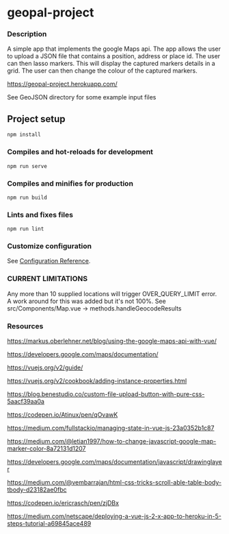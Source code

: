 # geopal-project

### Description
A simple app that implements the google Maps api.
The app allows the user to upload a JSON file that contains a position, address or place id.
The user can then lasso markers. This will display the captured markers details in a grid.
The user can then change the colour of the captured markers.

https://geopal-project.herokuapp.com/

See GeoJSON directory for some example input files


## Project setup
```
npm install
```

### Compiles and hot-reloads for development
```
npm run serve
```

### Compiles and minifies for production
```
npm run build
```

### Lints and fixes files
```
npm run lint
```

### Customize configuration
See [Configuration Reference](https://cli.vuejs.org/config/).

### CURRENT LIMITATIONS
Any more than 10 supplied locations will trigger OVER_QUERY_LIMIT error. 
A work around for this was added but it's not 100%.
See src/Components/Map.vue -> methods.handleGeocodeResults

### Resources
https://markus.oberlehner.net/blog/using-the-google-maps-api-with-vue/

https://developers.google.com/maps/documentation/

https://vuejs.org/v2/guide/

https://vuejs.org/v2/cookbook/adding-instance-properties.html

https://blog.benestudio.co/custom-file-upload-button-with-pure-css-5aacf39aa0a

https://codepen.io/Atinux/pen/qOvawK

https://medium.com/fullstackio/managing-state-in-vue-js-23a0352b1c87

https://medium.com/@letian1997/how-to-change-javascript-google-map-marker-color-8a72131d1207

https://developers.google.com/maps/documentation/javascript/drawinglayer

https://medium.com/@vembarrajan/html-css-tricks-scroll-able-table-body-tbody-d23182ae0fbc

https://codepen.io/ericrasch/pen/zjDBx

https://medium.com/netscape/deploying-a-vue-js-2-x-app-to-heroku-in-5-steps-tutorial-a69845ace489
